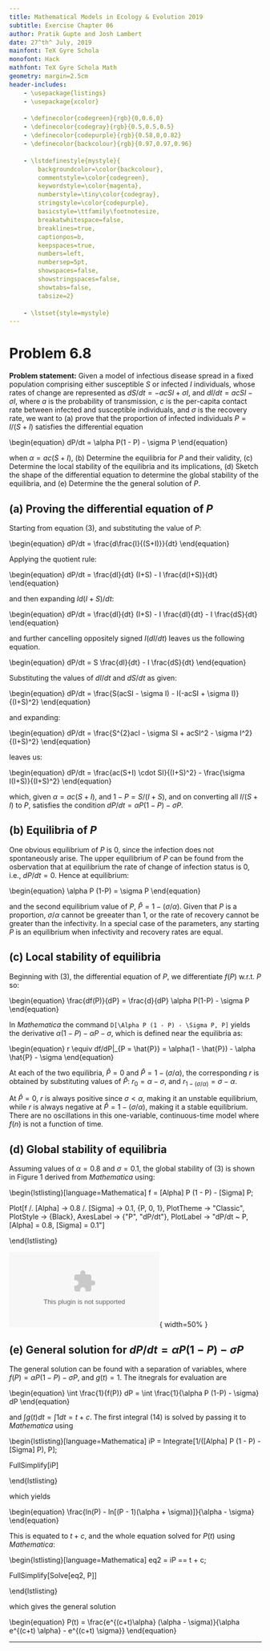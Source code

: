 ```yaml
---
title: Mathematical Models in Ecology & Evolution 2019
subtitle: Exercise Chapter 06
author: Pratik Gupte and Josh Lambert
date: 27^th^ July, 2019
mainfont: TeX Gyre Schola
monofont: Hack
mathfont: TeX Gyre Schola Math
geometry: margin=2.5cm
header-includes:
	- \usepackage{listings}
	- \usepackage{xcolor}
 
	- \definecolor{codegreen}{rgb}{0,0.6,0}
	- \definecolor{codegray}{rgb}{0.5,0.5,0.5}
	- \definecolor{codepurple}{rgb}{0.58,0,0.82}
	- \definecolor{backcolour}{rgb}{0.97,0.97,0.96}
 
	- \lstdefinestyle{mystyle}{
    	backgroundcolor=\color{backcolour},   
    	commentstyle=\color{codegreen},
    	keywordstyle=\color{magenta},
    	numberstyle=\tiny\color{codegray},
    	stringstyle=\color{codepurple},
    	basicstyle=\ttfamily\footnotesize,
    	breakatwhitespace=false,         
    	breaklines=true,                 
    	captionpos=b,                    
    	keepspaces=true,                 
    	numbers=left,                    
    	numbersep=5pt,                  
    	showspaces=false,                
    	showstringspaces=false,
    	showtabs=false,                  
    	tabsize=2}
 
	- \lstset{style=mystyle}
---
```


# Problem 6.8

**Problem statement:** Given a model of infectious disease spread in a fixed population comprising either susceptible _S_ or infected _I_ individuals, whose rates of change are represented as $dS/dt = -acSI + \sigma I$, and $dI/dt = acSI - \sigma I$, where _a_ is the probability of transmission, _c_ is the per-capita contact rate between infected and susceptible individuals, and $\sigma$ is the recovery rate, we want to (a) prove that the proportion of infected individuals $P = I/(S+I)$ satisfies the differential equation 

\begin{equation} dP/dt = \alpha P(1 - P) - \sigma P \end{equation}

when $\alpha = ac (S+I)$, (b) Determine the equilibria for _P_ and their validity, (c) Determine the local stability of the equilibria and its implications, (d) Sketch the shape of the differential equation to determine the global stability of the equilibria, and (e) Determine the the general solution of _P_.

## (a) Proving the differential equation of _P_

Starting from equation (3), and substituting the value of $P$:

\begin{equation} dP/dt = \frac{d\frac{I}{(S+I)}}{dt}  \end{equation}

Applying the quotient rule:

\begin{equation} dP/dt = \frac{dI}{dt} (I+S) - I \frac{d(I+S)}{dt} \end{equation}

and then expanding $I d(I+S)/dt$:

\begin{equation} dP/dt = \frac{dI}{dt} (I+S) - I \frac{dI}{dt} - I \frac{dS}{dt} \end{equation}

and further cancelling oppositely signed $I (dI/dt)$ leaves us the following equation.

\begin{equation} dP/dt = S \frac{dI}{dt} - I \frac{dS}{dt} \end{equation}

Substituting the values of $dI/dt$ and $dS/dt$ as given:

\begin{equation} dP/dt = \frac{S(acSI - \sigma I) - I(-acSI + \sigma I)}{(I+S)^2} \end{equation}

and expanding:

\begin{equation} dP/dt = \frac{S^{2}acI - \sigma SI + acSI^2 - \sigma I^2}{(I+S)^2} \end{equation}

leaves us:

\begin{equation} dP/dt = \frac{ac(S+I) \cdot SI}{(I+S)^2} - \frac{\sigma I(I+S)}{(I+S)^2} \end{equation}

which, given $\alpha = ac(S+I)$, and $1 - P = S/(I+S)$, and on converting all $I/(S+I)$ to $P$, satisfies the condition $dP/dt = \alpha P (1-P) - \sigma P$.

## (b) Equilibria of _P_

One obvious equilibrium of _P_ is 0, since the infection does not spontaneously arise. The upper equilibrium of _P_ can be found from the osbervation that at equilibrium the rate of change of infection status is 0, i.e., $dP/dt = 0$. Hence at equilibrium:

\begin{equation} \alpha P (1-P) = \sigma P \end{equation}

and the second equilibrium value of $P$, $\hat{P} = 1 - (\sigma/\alpha)$. Given that _P_ is a proportion, $\sigma/\alpha$ cannot be greeater than 1, or the rate of recovery cannot be greater than the infectivity. In a special case of the parameters, any starting _P_ is an equilibrium when infectivity and recovery rates are equal.

## (c) Local stability of equilibria

Beginning with (3), the differential equation of _P_, we differentiate $f(P)$ w.r.t. $P$ so:

\begin{equation} \frac{df(P)}{dP} = \frac{d}{dP} \alpha P(1-P) - \sigma P \end{equation}

In _Mathematica_ the command `D[\Alpha P (1 - P) - \Sigma P, P]` yields the derivative $\alpha(1 - P) - \alpha P - \sigma$, which is defined near the equilibria as:

\begin{equation} r \equiv df/dP|_{P = \hat{P}} = \alpha(1 - \hat{P}) - \alpha \hat{P} - \sigma \end{equation}

At each of the two equilibria, $\hat{P} = 0$ and $\hat{P} = 1 - (\sigma/\alpha)$, the corresponding $r$ is obtained by substituting values of $\hat{P}$: $r_{0} = \alpha - \sigma$, and $r_{1 - (\sigma/\alpha)} = \sigma - \alpha$.

At $\hat{P} = 0$, $r$ is always positive since $\sigma < \alpha$, making it an unstable equilibrium, while $r$ is always negative at $\hat{P} = 1 - (\sigma/\alpha)$, making it a stable equilibrium. There are no oscillations in this one-variable, continuous-time model where $f(n)$ is not a function of time.

## (d) Global stability of equilibria

Assuming values of $\alpha = 0.8$ and $\sigma = 0.1$, the global stability of (3) is shown in Figure 1 derived from _Mathematica_ using:

\begin{lstlisting}[language=Mathematica]
f = \[Alpha] P (1 - P) - \[Sigma] P;

Plot[f /. \[Alpha] -> 0.8 /. \[Sigma] -> 0.1, {P, 0, 1},
 PlotTheme -> "Classic",
 PlotStyle -> {Black},
 AxesLabel -> {"P", "dP/dt"},
 PlotLabel -> "dP/dt ~ P, \[Alpha] = 0.8, \[Sigma] = 0.1"]

\end{lstlisting}

![Differential equation dP/dt versus P, for values of $\alpha$ = 0.8, $\sigma$ = 0.1. The equilibrium at P = 0 is unstable, while the equilibrium at P = 0.875 is stable.](figChap6.8d.eps){ width=50% }

## (e) General solution for $dP/dt = \alpha P (1-P) - \sigma P$

The general solution can be found with a separation of variables, where $f(P) = \alpha P (1-P) - \sigma P$, and $g(t) = 1$. The itnegrals for evaluation are

\begin{equation} \int \frac{1}{f(P)} dP = \int \frac{1}{\alpha P (1-P) - \sigma} dP \end{equation}

and $\int g(t)dt = \int 1 dt = t + c$. The first integral (14) is solved by passing it to _Mathematica_ using 

\begin{lstlisting}[language=Mathematica]
iP = Integrate[1/(\[Alpha] P (1 - P) - \[Sigma] P), P];

FullSimplify[iP]

\end{lstlisting}

which yields

\begin{equation} \frac{ln(P) - ln[(P - 1)(\alpha + \sigma)]}{\alpha - \sigma} \end{equation}

This is equated to $t + c$, and the whole equation solved for $P(t)$ using _Mathematica_:

\begin{lstlisting}[language=Mathematica]
eq2 = iP == t + c;

FullSimplify[Solve[eq2, P]]

\end{lstlisting}

which gives the general solution

\begin{equation} P(t) = \frac{e^{(c+t)\alpha} (\alpha - \sigma)}{\alpha e^{(c+t) \alpha} - e^{(c+t) \sigma}} \end{equation}


---